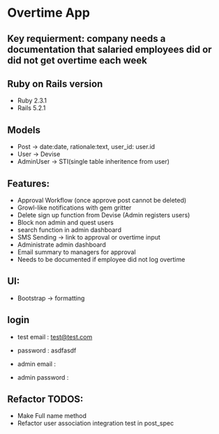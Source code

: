 # Overtime App


## Key requierment: company needs a documentation that salaried employees did or did not get overtime each week

## Ruby on Rails version
- Ruby 2.3.1
- Rails 5.2.1

## Models
- Post -> date:date, rationale:text, user_id: user.id
- User -> Devise
- AdminUser -> STI(single table inheritence from user)

## Features:
- Approval Workflow (once approve post cannot be deleted)
- Growl-like notifications with gem gritter
- Delete sign up function from Devise (Admin registers users)
- Block non admin and quest users
- search function in admin dashboard 
- SMS Sending -> link to approval or overtime input
- Administrate admin dashboard
- Email summary to managers for approval
- Needs to be documented if employee did not log overtime

## UI:
- Bootstrap -> formatting

## login
- test email : test@test.com
- password : asdfasdf

- admin email :
- admin password : 

## Refactor TODOS:
- Make Full name method
- Refactor user association integration test in post_spec
